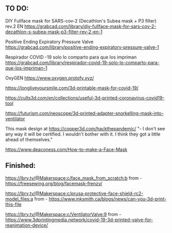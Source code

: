 TO DO:
------------------------------
DIY Fullface mask for SARS-cov-2 (Decathlon's Subea mask + P3 filter) rev.2 EN
https://grabcad.com/library/diy-fullface-mask-for-sars-cov-2-decathlon-s-subea-mask-p3-filter-rev-2-en-1

Positive Ending Expiratory Pressure Valve
https://grabcad.com/library/positive-ending-expiratory-pressure-valve-1

Respirador COVID -19 solo lo comparto para que los impriman
https://grabcad.com/library/respirador-covid-19-solo-lo-comparto-para-que-los-impriman-1

OxyGEN
https://www.oxygen.protofy.xyz/


https://longliveyoursmile.com/3d-printable-mask-for-covid-19/

https://cults3d.com/en/collections/useful-3d-printed-coronavirus-covid19-tool

https://futurism.com/neoscope/3d-printed-adapter-snorkelling-mask-into-ventilator

This mask design at https://copper3d.com/hackthepandemic/ 
	"- I don't see any way it will be certified. I wouldn't bother with it. I think they got a little ahead of themselves."

https://www.deaconess.com/How-to-make-a-Face-Mask



Finished:
------------------------------
https://lbry.tv/@Makerspace:c/face_mask_from_scratch:b
	from - https://freesewing.org/blog/facemask-frenzy/

https://lbry.tv/@Makerspace:c/prusa-protective-face-shield-rc2-model_files:a
	from - https://www.inksmith.ca/blogs/news/can-you-3d-print-this-file

https://lbry.tv/@Makerspace:c/VentilatorValve:9
	from - https://www.3dprintingmedia.network/covid-19-3d-printed-valve-for-reanimation-device/